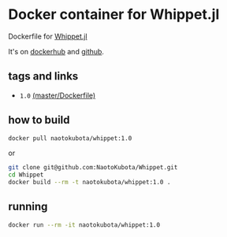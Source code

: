 # Docker container for Whippet.jl

Dockerfile for [Whippet.jl](https://github.com/timbitz/Whippet.jl)

It's on [dockerhub](https://hub.docker.com/r/naotokubota/whippet) and [github](https://github.com/NaotoKubota/Whippet).

## tags and links

- `1.0` [(master/Dockerfile)](https://github.com/NaotoKubota/Whippet/blob/master/Dockerfile)

## how to build

```sh
docker pull naotokubota/whippet:1.0
```

or

```sh
git clone git@github.com:NaotoKubota/Whippet.git
cd Whippet
docker build --rm -t naotokubota/whippet:1.0 .
```

## running

```sh
docker run --rm -it naotokubota/whippet:1.0
```
